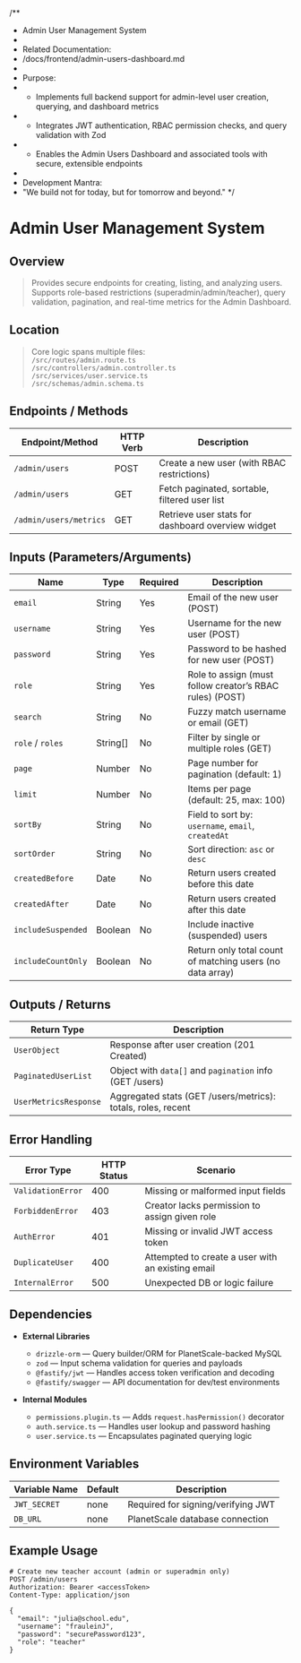 /**
 * Admin User Management System
 * 
 * Related Documentation:
 * /docs/frontend/admin-users-dashboard.md
 * 
 * Purpose:
 * - Implements full backend support for admin-level user creation, querying, and dashboard metrics
 * - Integrates JWT authentication, RBAC permission checks, and query validation with Zod
 * - Enables the Admin Users Dashboard and associated tools with secure, extensible endpoints
 * 
 * Development Mantra:
 * "We build not for today, but for tomorrow and beyond."
 */

# Admin User Management System

## Overview
> Provides secure endpoints for creating, listing, and analyzing users. Supports role-based restrictions (superadmin/admin/teacher), query validation, pagination, and real-time metrics for the Admin Dashboard.

## Location
> Core logic spans multiple files:  
> `/src/routes/admin.route.ts`  
> `/src/controllers/admin.controller.ts`  
> `/src/services/user.service.ts`  
> `/src/schemas/admin.schema.ts`

## Endpoints / Methods
| Endpoint/Method         | HTTP Verb | Description                                        |
|-------------------------|-----------|----------------------------------------------------|
| `/admin/users`          | POST      | Create a new user (with RBAC restrictions)         |
| `/admin/users`          | GET       | Fetch paginated, sortable, filtered user list      |
| `/admin/users/metrics`  | GET       | Retrieve user stats for dashboard overview widget  |

## Inputs (Parameters/Arguments)
| Name             | Type     | Required | Description                                                |
|------------------|----------|----------|------------------------------------------------------------|
| `email`          | String   | Yes      | Email of the new user (POST)                               |
| `username`       | String   | Yes      | Username for the new user (POST)                           |
| `password`       | String   | Yes      | Password to be hashed for new user (POST)                  |
| `role`           | String   | Yes      | Role to assign (must follow creator’s RBAC rules) (POST)   |
| `search`         | String   | No       | Fuzzy match username or email (GET)                        |
| `role` / `roles` | String[] | No       | Filter by single or multiple roles (GET)                   |
| `page`           | Number   | No       | Page number for pagination (default: 1)                    |
| `limit`          | Number   | No       | Items per page (default: 25, max: 100)                     |
| `sortBy`         | String   | No       | Field to sort by: `username`, `email`, `createdAt`         |
| `sortOrder`      | String   | No       | Sort direction: `asc` or `desc`                            |
| `createdBefore`  | Date     | No       | Return users created before this date                      |
| `createdAfter`   | Date     | No       | Return users created after this date                       |
| `includeSuspended` | Boolean | No      | Include inactive (suspended) users                         |
| `includeCountOnly` | Boolean | No      | Return only total count of matching users (no data array)  |

## Outputs / Returns
| Return Type             | Description                                                  |
|-------------------------|--------------------------------------------------------------|
| `UserObject`            | Response after user creation (201 Created)                   |
| `PaginatedUserList`     | Object with `data[]` and `pagination` info (GET /users)      |
| `UserMetricsResponse`   | Aggregated stats (GET /users/metrics): totals, roles, recent |

## Error Handling
| Error Type         | HTTP Status | Scenario                                              |
|--------------------|-------------|-------------------------------------------------------|
| `ValidationError`  | 400         | Missing or malformed input fields                     |
| `ForbiddenError`   | 403         | Creator lacks permission to assign given role         |
| `AuthError`        | 401         | Missing or invalid JWT access token                   |
| `DuplicateUser`    | 400         | Attempted to create a user with an existing email     |
| `InternalError`    | 500         | Unexpected DB or logic failure                        |

## Dependencies
- **External Libraries**
  - `drizzle-orm` — Query builder/ORM for PlanetScale-backed MySQL
  - `zod` — Input schema validation for queries and payloads
  - `@fastify/jwt` — Handles access token verification and decoding
  - `@fastify/swagger` — API documentation for dev/test environments

- **Internal Modules**
  - `permissions.plugin.ts` — Adds `request.hasPermission()` decorator
  - `auth.service.ts` — Handles user lookup and password hashing
  - `user.service.ts` — Encapsulates paginated querying logic

## Environment Variables
| Variable Name | Default | Description                        |
|---------------|---------|------------------------------------|
| `JWT_SECRET`  | none    | Required for signing/verifying JWT |
| `DB_URL`      | none    | PlanetScale database connection    |

## Example Usage

```http
# Create new teacher account (admin or superadmin only)
POST /admin/users
Authorization: Bearer <accessToken>
Content-Type: application/json

{
  "email": "julia@school.edu",
  "username": "frauleinJ",
  "password": "securePassword123",
  "role": "teacher"
}
